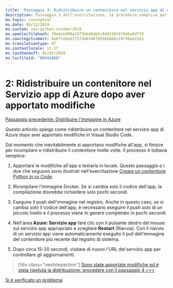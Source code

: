 ```yaml
---
title: 'Passaggio 3: Ridistribuire un contenitore nel servizio app di Azure dopo aver apportato modifiche in Visual Studio Code'
description: Passaggio 3 dell'esercitazione, la procedura semplice per ricompilare e ridistribuire un'immagine del contenitore.
ms.topic: conceptual
ms.date: 09/12/2019
ms.custom: seo-python-october2019
ms.openlocfilehash: f0e6eb808e25f3bb48eb2c849310747945e0d7f9
ms.sourcegitcommit: be67ceba91727da014879d16bbbbc19756ee22e2
ms.translationtype: HT
ms.contentlocale: it-IT
ms.lasthandoff: 05/05/2020
ms.locfileid: "80441866"
---
```

# <a name="2-redeploy-a-container-to-azure-app-service-after-making-changes"></a>2: Ridistribuire un contenitore nel Servizio app di Azure dopo aver apportato modifiche

[Passaggio precedente: Distribuire l'immagine in Azure](tutorial-deploy-containers-02.md)

Questo articolo spiega come ridistribuire un contenitore nel servizio app di Azure dopo aver apportato modifiche in Visual Studio Code.

Dal momento che inevitabilmente si apportano modifiche all'app, si finisce per ricompilare e ridistribuire il contenitore molte volte. Il processo è tuttavia semplice:

1. Apportare le modifiche all'app e testarla in locale. Questo passaggio e i due che seguono sono illustrati nell'esercitazione [Creare un contenitore Python in vs Code](https://code.visualstudio.com/docs/python/tutorial-create-containers).

1. Ricompilare l'immagine Docker. Se si cambia solo il codice dell'app, la compilazione dovrebbe richiedere solo pochi secondi.

1. Eseguire il push dell'immagine nel registro. Anche in questo caso, se si cambia solo il codice dell'app, è necessario eseguire il push solo di un piccolo livello e il processo viene in genere completato in pochi secondi.

1. Nell'area **Azure: Servizio app** fare clic con il pulsante destro del mouse sul servizio app appropriato e scegliere **Restart** (Riavvia). Con il riavvio di un servizio app viene automaticamente eseguito il pull dell'immagine del contenitore più recente dal registro di sistema.

1. Dopo circa 15-20 secondi, visitare di nuovo l'URL del servizio app per controllare gli aggiornamenti.

> [!div class="nextstepaction"]
> [Sono state apportate modifiche ed è stata ripetuta la distribuzione: procedere con il passaggio 4 >>>](tutorial-deploy-containers-04.md)

[Si è verificato un problema](https://www.research.net/r/PWZWZ52?tutorial=vscode-appservice-containers&step=03-make-changes-redeploy)
